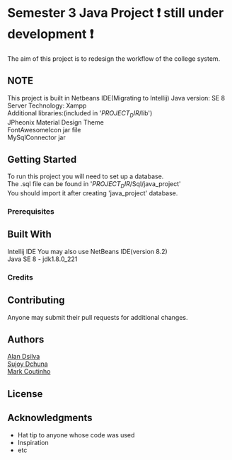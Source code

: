 # Semester 3 Java Project :exclamation: still under development :exclamation:
The aim of this project is to redesign the workflow of the college system.
    
## NOTE
This project is built in Netbeans IDE(Migrating to Intellij)
Java version: SE 8   
Server Technology: Xampp  
Additional libraries:(included in '$PROJECT_DIR$/lib')  
JPheonix Material Design Theme  
FontAwesomeIcon jar file  
MySqlConnector jar  
  
## Getting Started
To run this project you will need to set up a database.  
The .sql file can be found in '$PROJECT_DIR$/Sql/java_project'  
You should import it after creating 'java_project' database.  

### Prerequisites


## Built With
Intellij IDE
You may also use NetBeans IDE(version 8.2)  
Java SE 8 - jdk1.8.0_221  


### Credits



## Contributing

Anyone may submit their pull requests for additional changes.

## Authors

[Alan Dsilva](https://github.com/DeathBringer269)  
[Sujoy Dchuna](https://github.com/Gnitch)  
[Mark Coutinho](https://github.com/markcoutinho)  

## License

## Acknowledgments

* Hat tip to anyone whose code was used
* Inspiration
* etc

